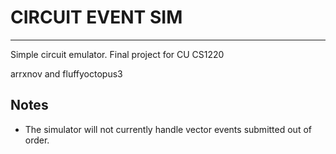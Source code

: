 # CIRCUIT EVENT SIM
***
Simple circuit emulator. Final project for CU CS1220

arrxnov and fluffyoctopus3

## Notes

- The simulator will not currently handle vector events submitted out of order.